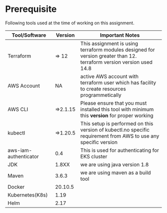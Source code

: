 # Prerequisite
Following tools used at the time of working on this assignment.

Tool/Software | Version | Important Notes 
--------------| ------- | ------------------------ 
Terraform     | => 12   | This assignment is using terraform modules designed for version greater than 12. terraform version version used 14.8
AWS Account   | NA      | active AWS account with terraform user which has facility to create resources programmetically
AWS CLI       |=>2.1.15| Please ensure that you must installed this tool with minimum this  __version__ for proper working
kubectl       | =>1.20.5 | This setup is performed on this version of kubectl.no specific requirement from AWS to use any specific version
aws-iam-authenticator|0.4 |This is used for authenticating for EKS cluster
JDK           | 1.8XX   | we are using java version 1.8
Maven         |3.6.3    |we are using maven as a build tool
Docker        | 20.10.5        |
Kubernetes(K8s)|1.19|
Helm            |2.17|
